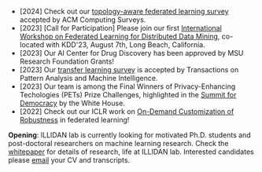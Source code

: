 - [2024] Check out our <a href="https://dl.acm.org/doi/10.1145/3659205" target="_blank">topology-aware federated learning survey</a> accepted by ACM Computing Surveys. 
- [2023] [Call for Participation] Please join our first <a href="https://fl4data-mining.github.io/" target="_blank">International Workshop on Federated Learning for Distributed Data Mining</a>, co-located with KDD'23, August 7th, Long Beach, California.
- [2023] Our AI Center for Drug Discovery has been approved by MSU Research Foundation Grants! 
- [2023] Our <a href="https://arxiv.org/abs/2009.07888" target="_blank">transfer learning survey</a> is accepted by Transactions on Pattern Analysis and Machine Intelligence. 
- [2023] Our team is among the Final Winners of <a herf="https://petsprizechallenges.com/" target="_blank">Privacy-Enhancing Techologies (PETs)</a> Prize Challenges, highlighted in the <a href="https://www.youtube.com/watch?v=8nRs3VArnco&t=12544s">Summit for Democracy</a> by the White House. 
- [2022] Check out our ICLR work on <a href="https://openreview.net/forum?id=_QLmakITKg" target="_blank">On-Demand Customization of Robustness</a> in federated learning! 

**Opening**: ILLIDAN lab is currently looking for motivated Ph.D. students and post-doctoral researchers on machine learning research. Check the [whitepaper](whitepaper.pdf) for details of research, life at ILLIDAN lab. Interested candidates please [email](mailto:jiayuz@msu.edu) your CV and transcripts.
